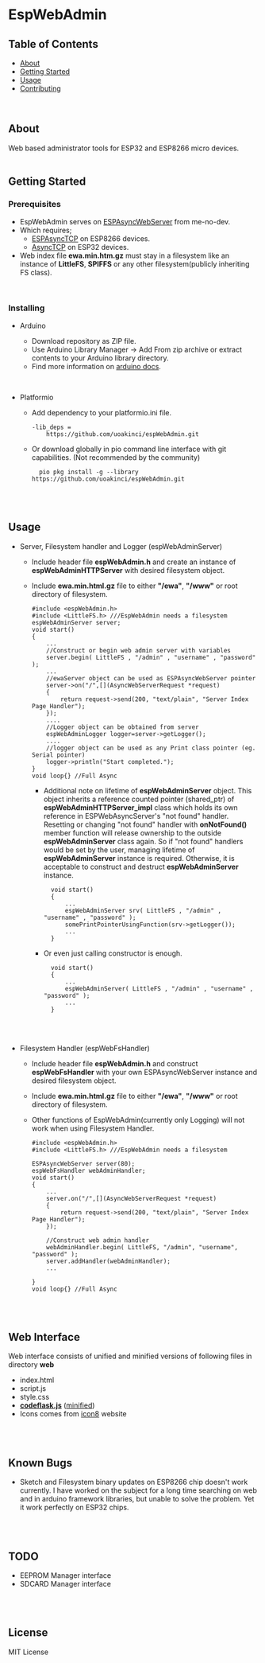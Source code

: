 # EspWebAdmin

## Table of Contents

- [About](#about)
- [Getting Started](#getting_started)
- [Usage](#usage)
- [Contributing](../CONTRIBUTING.md)

<br>

## About <a name = "about"></a>

Web based administrator tools for ESP32 and ESP8266  micro devices.
<br><br>

## Getting Started <a name = "getting_started"></a>

### Prerequisites

- EspWebAdmin serves on [ESPAsyncWebServer](https://github.com/me-no-dev/ESPAsyncWebServer) from me-no-dev. <br>
- Which requires;
    - [ESPAsyncTCP](https://github.com/me-no-dev/ESPAsyncTCP) on ESP8266 devices.
    - [AsyncTCP](https://github.com/me-no-dev/AsyncTCP) on ESP32 devices.
- Web index file <b>ewa.min.htm.gz</b> must stay in a filesystem like an instance of <b>LittleFS</b>, <b>SPIFFS</b> or any other filesystem(publicly inheriting FS class).

<br>

### Installing


- Arduino

    -  Download repository as ZIP file.
    -  Use Arduino Library Manager -> Add From zip archive or extract contents to your Arduino library directory.
    -  Find more information on [arduino docs](https://docs.arduino.cc/software/ide-v1/tutorials/installing-libraries).
<br>

- Platformio
    -   Add dependency to your platformio.ini file.

            
            -lib_deps =
                https://github.com/uoakinci/espWebAdmin.git
            
    - Or download globally in pio command line interface with git capabilities. (Not recommended by the community)

            pio pkg install -g --library https://github.com/uoakinci/espWebAdmin.git

<br>
<br>


## Usage <a name = "usage"></a>



- Server, Filesystem handler and Logger (espWebAdminServer)

    -   Include header file <b>espWebAdmin.h</b> and create an instance of <b>espWebAdminHTTPServer</b> with desired filesystem object.
    -   Include <b>ewa.min.html.gz</b> file to either <b>"/ewa"</b>, <b>"/www"</b> or root directory of filesystem.

        ```
        #include <espWebAdmin.h>
        #include <LittleFS.h> ///EspWebAdmin needs a filesystem
        espWebAdminServer server;
        void start()
        {
            ...
            //Construct or begin web admin server with variables
            server.begin( LittleFS , "/admin" , "username" , "password" );
            ...
            //ewaServer object can be used as ESPAsyncWebServer pointer
            server->on("/",[](AsyncWebServerRequest *request)
            {
                return request->send(200, "text/plain", "Server Index Page Handler");
            });
            ....
            //Logger object can be obtained from server
            espWebAdminLogger logger=server->getLogger();
            ....
            //logger object can be used as any Print class pointer (eg. Serial pointer)
            logger->println("Start completed.");
        }
        void loop{} //Full Async
        ```
        - Additional note on lifetime of <b>espWebAdminServer</b> object. This object inherits a reference counted pointer (shared_ptr) of <b>espWebAdminHTTPServer_impl</b> class which holds its own reference in ESPWebAsyncServer's "not found" handler. Resetting or changing "not found" handler with <b>onNotFound()</b> member function will release ownership to the outside <b>espWebAdminServer</b> class again. So if "not found" handlers would be set by the user, managing lifetime of <b>espWebAdminServer</b> instance is required. Otherwise, it is acceptable to construct and destruct <b>espWebAdminServer</b> instance.
                
                void start()
                {
                    ...
                    espWebAdminServer srv( LittleFS , "/admin" , "username" , "password" );
                    somePrintPointerUsingFunction(srv->getLogger());
                    ...
                }
                
        - Or even just calling constructor is enough.
            
                void start()
                {
                    ...
                    espWebAdminServer( LittleFS , "/admin" , "username" , "password" );
                    ...
                }
            

    <br>
    <br>


- Filesystem Handler (espWebFsHandler)

    -   Include header file <b>espWebAdmin.h</b> and construct <b>espWebFsHandler</b> with your own ESPAsyncWebServer instance and desired filesystem object.
    -   Include <b>ewa.min.html.gz</b> file to either <b>"/ewa"</b>, <b>"/www"</b> or root directory of filesystem.
    -   Other functions of EspWebAdmin(currently only Logging) will not work when using Filesystem Handler.

        ```
        #include <espWebAdmin.h>
        #include <LittleFS.h> ///EspWebAdmin needs a filesystem

        ESPAsyncWebServer server(80);
        espWebFsHandler webAdminHandler;
        void start()
        {
            ...
            server.on("/",[](AsyncWebServerRequest *request)
            {
                return request->send(200, "text/plain", "Server Index Page Handler");
            });

            //Construct web admin handler
            webAdminHandler.begin( LittleFS, "/admin", "username", "password" );
            server.addHandler(webAdminHandler);
            ...

        }
        void loop{} //Full Async
        ```

<br>
<br>

## Web Interface

Web interface consists of unified and minified versions of following files in directory <b>web</b>
-   index.html
-   script.js
-   style.css
-    [<b>codeflask.js</b>](https://github.com/kazzkiq/CodeFlask) ([minified](https://unpkg.com/codeflask/build/codeflask.min.js))
-   Icons comes from [icon8](https://icons8.com) website



<br>
<br>

## Known Bugs
- Sketch and Filesystem binary updates on ESP8266 chip doesn't work currently. I have worked on the subject for a long time searching on web and in arduino framework libraries, but unable to solve the problem.  Yet it work perfectly on ESP32 chips.

<br>
<br>

## TODO
- EEPROM Manager interface 
- SDCARD Manager interface

<br>
<br>

## License
MIT License
